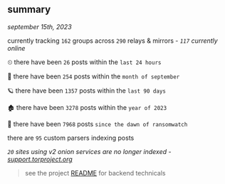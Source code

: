 
## summary
_september 15th, 2023_

currently tracking `162` groups across `290` relays & mirrors - _`117` currently online_

⏲ there have been `26` posts within the `last 24 hours`

🦈 there have been `254` posts within the `month of september`

🪐 there have been `1357` posts within the `last 90 days`

🏚 there have been `3278` posts within the `year of 2023`

🦕 there have been `7968` posts `since the dawn of ransomwatch`

there are `95` custom parsers indexing posts

_`20` sites using v2 onion services are no longer indexed - [support.torproject.org](https://support.torproject.org/onionservices/v2-deprecation/)_

> see the project [README](https://github.com/joshhighet/ransomwatch#ransomwatch--) for backend technicals

